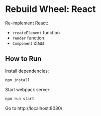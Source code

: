# Rebuild Wheel: React

Re-implement React:

- `createElement` function
- `render` function
- `Component` class

## How to Run

Install dependencies:

```bash
npm install
```

Start webpack server:

```bash
npm run start
```

Go to http://localhost:8080/
